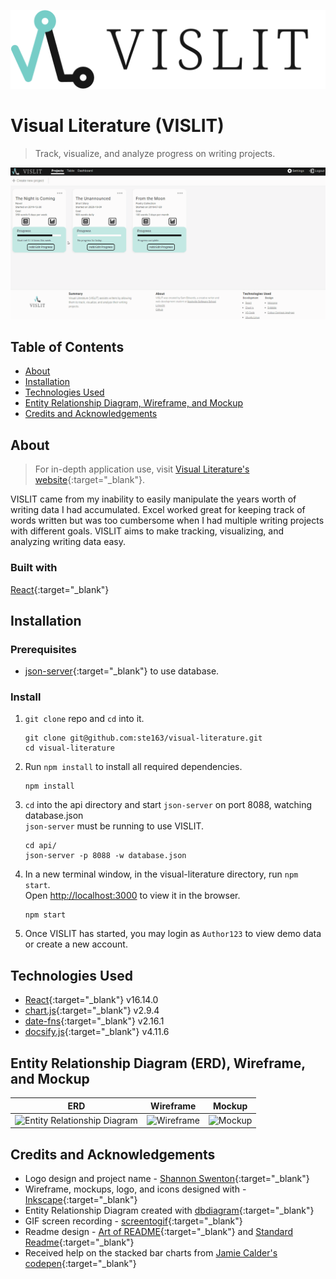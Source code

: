![VISLIT Logo](/readme-assets/readme_logo-title.svg)
# Visual Literature (VISLIT)
>Track, visualize, and analyze progress on writing projects. 

![VISLIT Overview GIF](/readme-assets/readme_overview.gif)

## Table of Contents
- [About](#About)
- [Installation](#Installation)
- [Technologies Used](#Technologies-Used)
- [Entity Relationship Diagram, Wireframe, and Mockup](#Entity-Relationship-Diagram-ERD-Wireframe-and-Mockup)
- [Credits and Acknowledgements](#Credits-and-Acknowledgements)

## About
>For in-depth application use, visit [Visual Literature's website](https://ste163.github.io/visual-literature/){:target="_blank"}.

VISLIT came from my inability to easily manipulate the years worth of writing data I had accumulated. Excel worked great for keeping track of words written but was too cumbersome when I had multiple writing projects with different goals. VISLIT aims to make tracking, visualizing, and analyzing writing data easy.

### Built with
[React](https://reactjs.org/){:target="_blank"}

## Installation

### Prerequisites
- [json-server](https://github.com/typicode/json-server){:target="_blank"} to use database.

### Install
1. ```git clone``` repo and ```cd``` into it.
    ```
    git clone git@github.com:ste163/visual-literature.git
    cd visual-literature
    ```

2. Run ```npm install``` to install all required dependencies.
    ```
    npm install
    ```

3. ```cd``` into the api directory and start ```json-server``` on port 8088, watching database.json<br>
```json-server``` must be running to use VISLIT.
    ```
    cd api/
    json-server -p 8088 -w database.json
    ```

4. In a new terminal window, in the visual-literature directory, run ```npm start```.<br>
Open [http://localhost:3000](http://localhost:3000) to view it in the browser.
    ```
    npm start
    ```


5. Once VISLIT has started, you may login as ```Author123``` to view demo data or create a new account.


## Technologies Used
- [React](https://reactjs.org/){:target="_blank"} v16.14.0 <br>
- [chart.js](https://www.chartjs.org/){:target="_blank"} v2.9.4 <br>
- [date-fns](https://date-fns.org/){:target="_blank"} v2.16.1 <br>
- [docsify.js](https://docsify.js.org/){:target="_blank"} v4.11.6 <br>


## Entity Relationship Diagram (ERD), Wireframe, and Mockup
|ERD |Wireframe |Mockup |
| ------ | ------ | ------ |
| ![Entity Relationship Diagram](/readme-assets/readme_ERD.png) | ![Wireframe](/readme-assets/readme_wireframe.png) | ![Mockup](/readme-assets/readme_mockup.png)

## Credits and Acknowledgements
- Logo design and project name - [Shannon Swenton](https://www.etsy.com/uk/shop/theshanconnection){:target="_blank"} <br>
- Wireframe, mockups, logo, and icons designed with - [Inkscape](https://inkscape.org/){:target="_blank"} <br>
- Entity Relationship Diagram created with [dbdiagram](https://dbdiagram.io/){:target="_blank"} <br>
- GIF screen recording - [screentogif](https://www.screentogif.com/){:target="_blank"} <br>
- Readme design - [Art of README](https://github.com/noffle/art-of-readme#readme){:target="_blank"} and [Standard Readme](https://github.com/RichardLitt/standard-readme){:target="_blank"} <br>
- Received help on the stacked bar charts from [Jamie Calder's codepen](https://codepen.io/jamiecalder/pen/NrROeB?editors=0010){:target="_blank"} <br>
